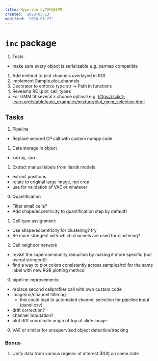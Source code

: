 ```yaml
---
title: Hyperion CyTOF@EIPM
created: '2020-03-13'
modified: '2020-05-27'
---
```


# `imc` package


1. Tests:
 - make sure every object is serializable e.g. parmap compatible
1. Add method to plot channels overlayed in ROI.
2. Implement Sample.plot_channels
1. Decorator to enforce type str -> Path in functions
3. Reveamp ROI.plot_cell_types
2. For GMM fit several `k` choose optimal e.g. https://scikit-learn.org/stable/auto_examples/mixture/plot_gmm_selection.html


## Tasks

1. Pipeline
  - Replace second CP call with custom numpy code


1. Data storage in object
  - xarray, zarr

1. Extract manual labels from ilastik models
  - extract positions
  - relate to original large image, not crop
  - use for validation of VAE or whatever  

0. Quantification
  - Filter small cells?
  - Add shape/eccentricity to quantification step by default?
1. Cell type assignment:
  - Use shape/eccentricity for clustering? try
  - Be more stringent with which channels are used for clustering?
2. Cell neighbor network
  - revisit the supercommunity reduction by making it more specific (not overal stringent!)
  - find a way to plot colors consistently across samples/roi for the same label with new RGB plotting method

0. pipeline improvements:
  - replace second cellprofiler call with own custom code
  - image/roi/channel filtering
    - this could lead to automated channel selection for pipeline input (panel.csv)
  - drift correction?
  - channel imputation?
  - plot ROI coordinate origin of top of slide image

0. VAE or similar for unsupervised object detection/tracking

### Bonus

1. Unify data from various regions of interest (ROI) on same slide
